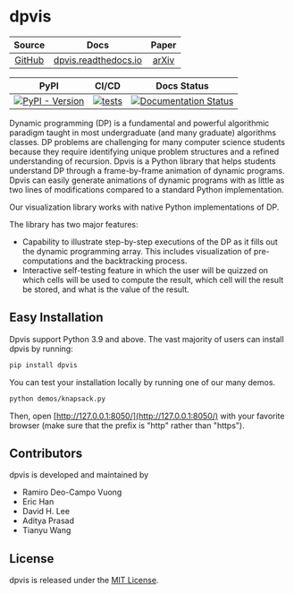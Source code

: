 # dpvis

|                   Source                    |                       Docs                      |                    Paper                   |
| :-----------------------------------------: | :---------------------------------------------: | :------------------------------------------: |
| [GitHub](https://github.com/itsdawei/dpvis) | [dpvis.readthedocs.io](https://dpvis.readthedocs.io) | [arXiv](https://arxiv.org/abs/2411.07705) |

|                                                       PyPI                                           |                                                                                                      CI/CD                                              |                                                                   Docs Status                                                                 |
| :--------------------------------------------------------------------------------------------------: | :-----------------------------------------------------------------------------------------------------------------------------------------------------: | :-------------------------------------------------------------------------------------------------------------------------------------------: |
| [![PyPI - Version](https://img.shields.io/pypi/v/dpvis?color=blue)](https://pypi.org/project/dpvis/) | [![tests](https://github.com/itsdawei/dpvis/actions/workflows/testing.yml/badge.svg)](https://github.com/itsdawei/dpvis/actions/workflows/testing.yml) | [![Documentation Status](https://readthedocs.org/projects/dpvis/badge/?version=latest)](https://dpvis.readthedocs.io/en/latest/?badge=latest) |

Dynamic programming (DP) is a fundamental and powerful algorithmic paradigm
taught in most undergraduate (and many graduate) algorithms classes.
DP problems are challenging for many computer science students because they
require identifying unique problem structures and a refined understanding of
recursion.
Dpvis is a Python library that helps students understand DP through
a frame-by-frame animation of dynamic programs.
Dpvis can easily generate animations of dynamic programs with as little as two
lines of modifications compared to a standard Python implementation.

Our visualization library works with native Python implementations of DP.

The library has two major features:

- Capability to illustrate step-by-step executions of the DP as it fills out
  the dynamic programming array. This includes visualization of pre-computations
  and the backtracking process.
- Interactive self-testing feature in which the user will be quizzed on which
  cells will be used to compute the result, which cell will the result be
  stored, and what is the value of the result.

## Easy Installation

Dpvis support Python 3.9 and above. The vast majority of users can install dpvis by running:

```bash
pip install dpvis
```

You can test your installation locally by running one of our many demos.

```bash
python demos/knapsack.py
```

Then, open [http://127.0.0.1:8050/](http://127.0.0.1:8050/) with your favorite
browser (make sure that the prefix is "http" rather than "https").


## Contributors

dpvis is developed and maintained by

- Ramiro Deo-Campo Vuong
- Eric Han
- David H. Lee
- Aditya Prasad
- Tianyu Wang

## License

dpvis is released under the
[MIT License](https://github.com/itsdawei/dpvis/blob/main/LICENSE).
